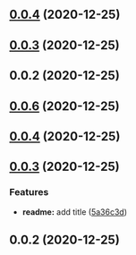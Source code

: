 ## [0.0.4](https://github.com/alex-lit/config-prettier/compare/v0.0.3...v0.0.4) (2020-12-25)



## [0.0.3](https://github.com/alex-lit/config-prettier/compare/v0.0.2...v0.0.3) (2020-12-25)



## 0.0.2 (2020-12-25)



## [0.0.6](https://github.com/alex-lit/config-stylelint/compare/v0.0.5...v0.0.6) (2020-12-25)



## [0.0.4](https://github.com/alex-lit/config-stylelint/compare/v0.0.3...v0.0.4) (2020-12-25)



## [0.0.3](https://github.com/alex-lit/config-stylelint/compare/v0.0.2...v0.0.3) (2020-12-25)


### Features

* **readme:** add title ([5a36c3d](https://github.com/alex-lit/config-stylelint/commit/5a36c3d123caae3897838d8dd521e1cbec3f604e))



## 0.0.2 (2020-12-25)



